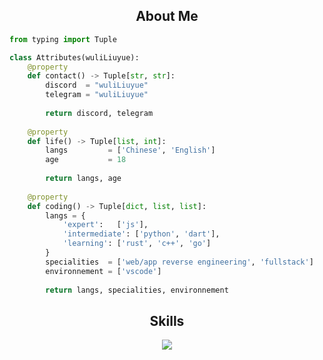 <h2 align="center">About Me</h2>

```python
from typing import Tuple

class Attributes(wuliLiuyue):
	@property
	def contact() -> Tuple[str, str]:
	    discord  = "wuliLiuyue"
	    telegram = "wuliLiuyue"
	    
	    return discord, telegram
	
	@property
	def life() -> Tuple[list, int]:
		langs         = ['Chinese', 'English']
		age           = 18
		
		return langs, age
	
	@property
	def coding() -> Tuple[dict, list, list]:
		langs = {
			'expert':   ['js'],
			'intermediate': ['python', 'dart'],
			'learning': ['rust', 'c++', 'go']
		}
		specialities  = ['web/app reverse engineering', 'fullstack']
		environnement = ['vscode']
		
		return langs, specialities, environnement

```
<h2 align="center">Skills </h2>

<p align="center">
  <a href="https://skillicons.dev">
    <img src="https://skillicons.dev/icons?i=js,css,html,python,dart,rust,cpp,go,vscode,androidstudio" />
  </a>
</p>

<p align="center">
    <img alt="" src="https://github-readme-stats.vercel.app/api?username=wuliLiuyue&count_private=true&theme=tokyonight&show_icons=true">
</p>
